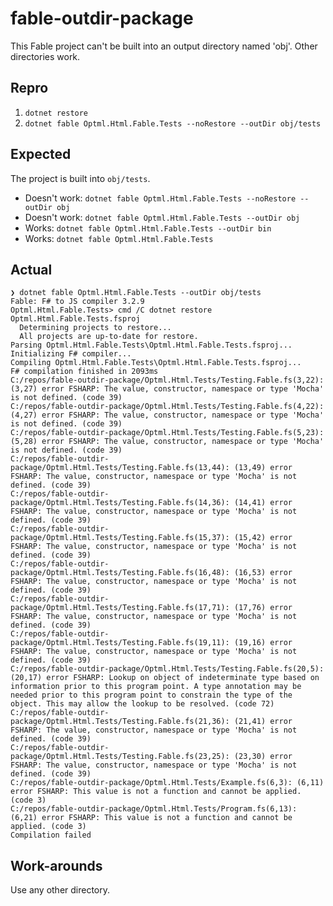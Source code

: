# fable-outdir-package

This Fable project can't be built into an output directory named 'obj'. Other directories work.

## Repro
1. `dotnet restore`
1. `dotnet fable Optml.Html.Fable.Tests --noRestore --outDir obj/tests`

## Expected

The project is built into `obj/tests`.

- Doesn't work: `dotnet fable Optml.Html.Fable.Tests --noRestore --outDir obj`
- Doesn't work: `dotnet fable Optml.Html.Fable.Tests --outDir obj`
- Works: `dotnet fable Optml.Html.Fable.Tests --outDir bin`
- Works: `dotnet fable Optml.Html.Fable.Tests`

## Actual
```
❯ dotnet fable Optml.Html.Fable.Tests --outDir obj/tests  
Fable: F# to JS compiler 3.2.9
Optml.Html.Fable.Tests> cmd /C dotnet restore Optml.Html.Fable.Tests.fsproj
  Determining projects to restore...
  All projects are up-to-date for restore.
Parsing Optml.Html.Fable.Tests\Optml.Html.Fable.Tests.fsproj...
Initializing F# compiler...
Compiling Optml.Html.Fable.Tests\Optml.Html.Fable.Tests.fsproj...
F# compilation finished in 2093ms
C:/repos/fable-outdir-package/Optml.Html.Tests/Testing.Fable.fs(3,22): (3,27) error FSHARP: The value, constructor, namespace or type 'Mocha' is not defined. (code 39)
C:/repos/fable-outdir-package/Optml.Html.Tests/Testing.Fable.fs(4,22): (4,27) error FSHARP: The value, constructor, namespace or type 'Mocha' is not defined. (code 39)
C:/repos/fable-outdir-package/Optml.Html.Tests/Testing.Fable.fs(5,23): (5,28) error FSHARP: The value, constructor, namespace or type 'Mocha' is not defined. (code 39)
C:/repos/fable-outdir-package/Optml.Html.Tests/Testing.Fable.fs(13,44): (13,49) error FSHARP: The value, constructor, namespace or type 'Mocha' is not defined. (code 39)
C:/repos/fable-outdir-package/Optml.Html.Tests/Testing.Fable.fs(14,36): (14,41) error FSHARP: The value, constructor, namespace or type 'Mocha' is not defined. (code 39)
C:/repos/fable-outdir-package/Optml.Html.Tests/Testing.Fable.fs(15,37): (15,42) error FSHARP: The value, constructor, namespace or type 'Mocha' is not defined. (code 39)
C:/repos/fable-outdir-package/Optml.Html.Tests/Testing.Fable.fs(16,48): (16,53) error FSHARP: The value, constructor, namespace or type 'Mocha' is not defined. (code 39)
C:/repos/fable-outdir-package/Optml.Html.Tests/Testing.Fable.fs(17,71): (17,76) error FSHARP: The value, constructor, namespace or type 'Mocha' is not defined. (code 39)
C:/repos/fable-outdir-package/Optml.Html.Tests/Testing.Fable.fs(19,11): (19,16) error FSHARP: The value, constructor, namespace or type 'Mocha' is not defined. (code 39)
C:/repos/fable-outdir-package/Optml.Html.Tests/Testing.Fable.fs(20,5): (20,17) error FSHARP: Lookup on object of indeterminate type based on information prior to this program point. A type annotation may be needed prior to this program point to constrain the type of the object. This may allow the lookup to be resolved. (code 72)
C:/repos/fable-outdir-package/Optml.Html.Tests/Testing.Fable.fs(21,36): (21,41) error FSHARP: The value, constructor, namespace or type 'Mocha' is not defined. (code 39)
C:/repos/fable-outdir-package/Optml.Html.Tests/Testing.Fable.fs(23,25): (23,30) error FSHARP: The value, constructor, namespace or type 'Mocha' is not defined. (code 39)
C:/repos/fable-outdir-package/Optml.Html.Tests/Example.fs(6,3): (6,11) error FSHARP: This value is not a function and cannot be applied. (code 3)
C:/repos/fable-outdir-package/Optml.Html.Tests/Program.fs(6,13): (6,21) error FSHARP: This value is not a function and cannot be applied. (code 3)
Compilation failed
```

## Work-arounds

Use any other directory.